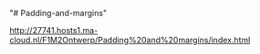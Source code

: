 "# Padding-and-margins" 

http://27741.hosts1.ma-cloud.nl/F1M2Ontwerp/Padding%20and%20margins/index.html
